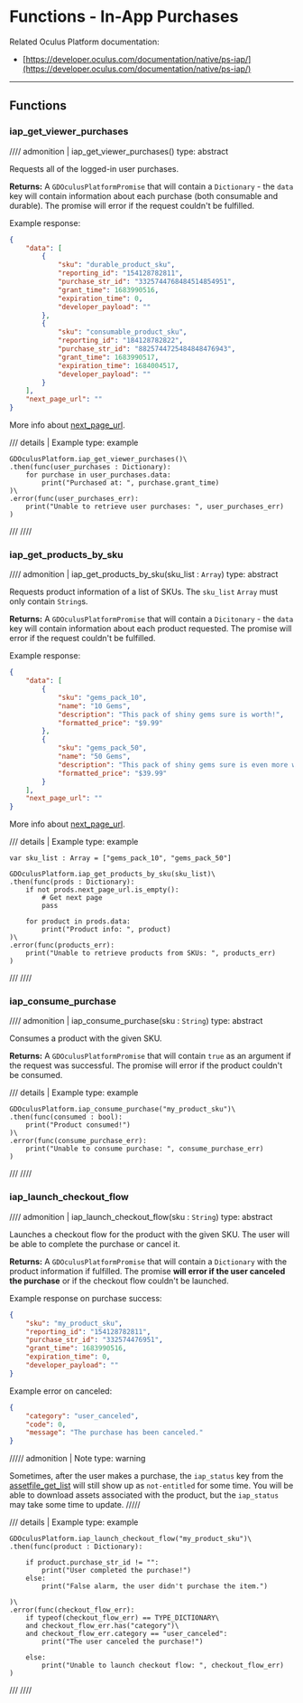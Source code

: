 # Functions - In-App Purchases
Related Oculus Platform documentation:

- [https://developer.oculus.com/documentation/native/ps-iap/](https://developer.oculus.com/documentation/native/ps-iap/)

------
## Functions

### iap_get_viewer_purchases
//// admonition | iap_get_viewer_purchases()
    type: abstract

Requests all of the logged-in user purchases.

**Returns:** A `GDOculusPlatformPromise` that will contain a `Dictionary` - the `data` key will contain information about each purchase (both consumable and durable). The promise will error if the request couldn't be fulfilled.

Example response:

``` json linenums="1"
{
    "data": [
        {
            "sku": "durable_product_sku",
            "reporting_id": "154128782811",
            "purchase_str_id": "3325744768484514854951",
            "grant_time": 1683990516,
            "expiration_time": 0,
            "developer_payload": ""
        },
        {
            "sku": "consumable_product_sku",
            "reporting_id": "184128782822",
            "purchase_str_id": "8825744725484848476943",
            "grant_time": 1683990517,
            "expiration_time": 1684004517,
            "developer_payload": ""
        }
    ],
    "next_page_url": ""
}
```

More info about [next_page_url](/godot_oculus_platform/misc/about-previous_page_url-and-next_page_url/).

/// details | Example
    type: example
``` gdscript linenums="1"
GDOculusPlatform.iap_get_viewer_purchases()\
.then(func(user_purchases : Dictionary):
    for purchase in user_purchases.data:
        print("Purchased at: ", purchase.grant_time)
)\
.error(func(user_purchases_err):
    print("Unable to retrieve user purchases: ", user_purchases_err)
)
```
///
////

### iap_get_products_by_sku
//// admonition | iap_get_products_by_sku(sku_list : `Array`)
    type: abstract

Requests product information of a list of SKUs. The `sku_list` `Array` must only contain `String`s.

**Returns:** A `GDOculusPlatformPromise` that will contain a `Dicitonary` - the `data` key will contain information about each product requested. The promise will error if the request couldn't be fulfilled.

Example response:

``` json linenums="1"
{
    "data": [
        {
            "sku": "gems_pack_10",
            "name": "10 Gems",
            "description": "This pack of shiny gems sure is worth!",
            "formatted_price": "$9.99"
        },
        {
            "sku": "gems_pack_50",
            "name": "50 Gems",
            "description": "This pack of shiny gems sure is even more worth!",
            "formatted_price": "$39.99"
        }
    ],
    "next_page_url": ""
}
```

More info about [next_page_url](/godot_oculus_platform/misc/about-previous_page_url-and-next_page_url/).

/// details | Example
    type: example
``` gdscript linenums="1"
var sku_list : Array = ["gems_pack_10", "gems_pack_50"]

GDOculusPlatform.iap_get_products_by_sku(sku_list)\
.then(func(prods : Dictionary):
    if not prods.next_page_url.is_empty():
        # Get next page
        pass
    
    for product in prods.data:
        print("Product info: ", product)
)\
.error(func(products_err):
    print("Unable to retrieve products from SKUs: ", products_err)
)
```
///
////

### iap_consume_purchase
//// admonition | iap_consume_purchase(sku : `String`)
    type: abstract

Consumes a product with the given SKU.

**Returns:** A `GDOculusPlatformPromise` that will contain `true` as an argument if the request was successful. The promise will error if the product couldn't be consumed.

/// details | Example
    type: example
``` gdscript linenums="1"
GDOculusPlatform.iap_consume_purchase("my_product_sku")\
.then(func(consumed : bool):
    print("Product consumed!")
)\
.error(func(consume_purchase_err):
    print("Unable to consume purchase: ", consume_purchase_err)
)
```
///
////

### iap_launch_checkout_flow
//// admonition | iap_launch_checkout_flow(sku : `String`)
    type: abstract

Launches a checkout flow for the product with the given SKU. The user will be able to complete the purchase or cancel it.

**Returns:** A `GDOculusPlatformPromise` that will contain a `Dictionary` with the product information if fulfilled. The promise **will error if the user canceled the purchase** or if the checkout flow couldn't be launched.

Example response on purchase success:
``` json linenums="1"
{
    "sku": "my_product_sku",
    "reporting_id": "154128782811",
    "purchase_str_id": "332574476951",
    "grant_time": 1683990516,
    "expiration_time": 0,
    "developer_payload": ""
}
```

Example error on canceled:
``` json linenums="1"
{
    "category": "user_canceled",
    "code": 0,
    "message": "The purchase has been canceled."
}
```

///// admonition | Note
    type: warning

Sometimes, after the user makes a purchase, the `iap_status` key from the [assetfile_get_list](/godot_oculus_platform/functions/asset-files/#assetfile_get_list) will still show up as `not-entitled` for some time. You will be able to download assets associated with the product, but the `iap_status` may take some time to update.
/////

/// details | Example
    type: example
``` gdscript linenums="1"
GDOculusPlatform.iap_launch_checkout_flow("my_product_sku")\
.then(func(product : Dictionary):
    
    if product.purchase_str_id != "":
        print("User completed the purchase!")
    else:
        print("False alarm, the user didn't purchase the item.")

)\
.error(func(checkout_flow_err):
    if typeof(checkout_flow_err) == TYPE_DICTIONARY\
    and checkout_flow_err.has("category")\
    and checkout_flow_err.category == "user_canceled":
        print("The user canceled the purchase!")
    
    else:
        print("Unable to launch checkout flow: ", checkout_flow_err)
)
```
///
////
